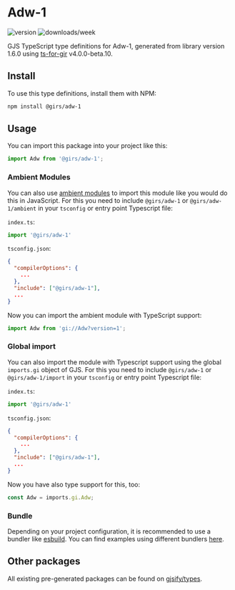 
# Adw-1

![version](https://img.shields.io/npm/v/@girs/adw-1)
![downloads/week](https://img.shields.io/npm/dw/@girs/adw-1)


GJS TypeScript type definitions for Adw-1, generated from library version 1.6.0 using [ts-for-gir](https://github.com/gjsify/ts-for-gir) v4.0.0-beta.10.


## Install

To use this type definitions, install them with NPM:
```bash
npm install @girs/adw-1
```

## Usage

You can import this package into your project like this:
```ts
import Adw from '@girs/adw-1';
```

### Ambient Modules

You can also use [ambient modules](https://github.com/gjsify/ts-for-gir/tree/main/packages/cli#ambient-modules) to import this module like you would do this in JavaScript.
For this you need to include `@girs/adw-1` or `@girs/adw-1/ambient` in your `tsconfig` or entry point Typescript file:

`index.ts`:
```ts
import '@girs/adw-1'
```

`tsconfig.json`:
```json
{
  "compilerOptions": {
    ...
  },
  "include": ["@girs/adw-1"],
  ...
}
```

Now you can import the ambient module with TypeScript support: 

```ts
import Adw from 'gi://Adw?version=1';
```

### Global import

You can also import the module with Typescript support using the global `imports.gi` object of GJS.
For this you need to include `@girs/adw-1` or `@girs/adw-1/import` in your `tsconfig` or entry point Typescript file:

`index.ts`:
```ts
import '@girs/adw-1'
```

`tsconfig.json`:
```json
{
  "compilerOptions": {
    ...
  },
  "include": ["@girs/adw-1"],
  ...
}
```

Now you have also type support for this, too:

```ts
const Adw = imports.gi.Adw;
```

### Bundle

Depending on your project configuration, it is recommended to use a bundler like [esbuild](https://esbuild.github.io/). You can find examples using different bundlers [here](https://github.com/gjsify/ts-for-gir/tree/main/examples).

## Other packages

All existing pre-generated packages can be found on [gjsify/types](https://github.com/gjsify/types).

